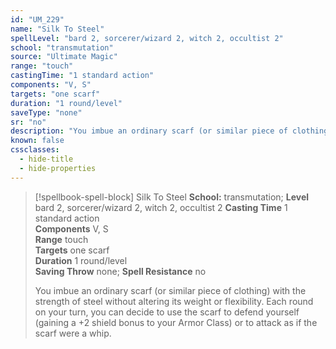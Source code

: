 ```yaml
---
id: "UM_229"
name: "Silk To Steel"
spellLevel: "bard 2, sorcerer/wizard 2, witch 2, occultist 2"
school: "transmutation"
source: "Ultimate Magic"
range: "touch"
castingTime: "1 standard action"
components: "V, S"
targets: "one scarf"
duration: "1 round/level"
saveType: "none"
sr: "no"
description: "You imbue an ordinary scarf (or similar piece of clothing) with the strength of steel without altering its weight or flexibility.  Each round on your turn, you can decide to use the scarf to defend yourself (gaining a +2 shield bonus to your Armor Class) or to attack as if the scarf were a whip."
known: false
cssclasses:
  - hide-title
  - hide-properties
---
```


> [!spellbook-spell-block] Silk To Steel
> **School:** transmutation; **Level** bard 2, sorcerer/wizard 2, witch 2, occultist 2
> **Casting Time** 1 standard action  
> **Components** V, S  
> **Range** touch  
> **Targets** one scarf  
> **Duration** 1 round/level  
> **Saving Throw** none; **Spell Resistance** no
> 
> You imbue an ordinary scarf (or similar piece of clothing) with the strength of steel without altering its weight or flexibility.  Each round on your turn, you can decide to use the scarf to defend yourself (gaining a +2 shield bonus to your Armor Class) or to attack as if the scarf were a whip.